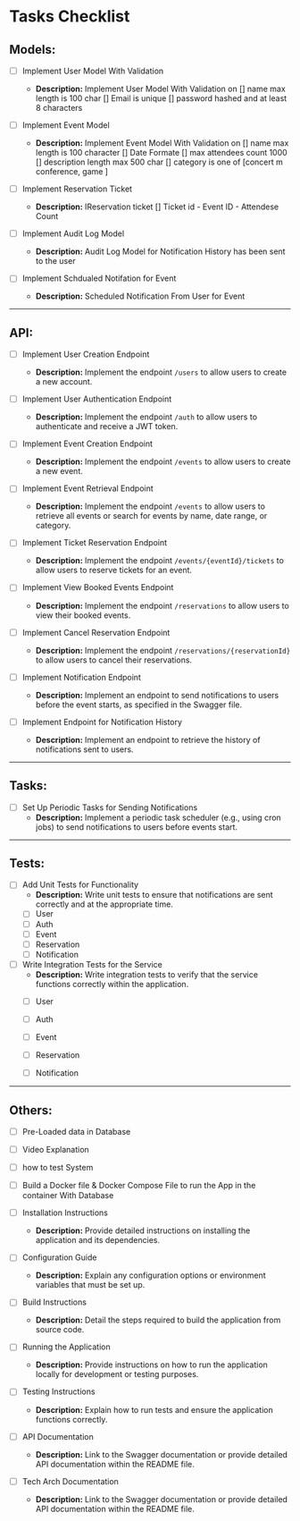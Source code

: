 # Tasks Checklist

Models: 
---
- [ ] Implement User Model With Validation
   - **Description:** Implement User Model With Validation on 
   [] name max length is 100 char 
   [] Email is unique 
   [] password hashed and at least 8 characters

- [ ] Implement Event Model 
   - **Description:** Implement Event Model With Validation on 
   [] name max length is 100 character 
   [] Date Formate 
   [] max attendees count 1000
   [] description length max 500 char 
   [] category is one of [concert m conference, game ]

- [ ] Implement Reservation Ticket 
   - **Description:** IReservation ticket 
   [] Ticket id - Event ID - Attendese Count 

- [ ] Implement Audit Log Model     
   - **Description:** Audit Log Model for Notification History has been sent to the user 


- [ ] Implement Schdualed Notifation for Event 
   - **Description:** Scheduled Notification From User for Event

---------------------------
API: 
----
- [ ] Implement User Creation Endpoint
   - **Description:** Implement the endpoint `/users` to allow users to create a new account.

- [ ] Implement User Authentication Endpoint
   - **Description:** Implement the endpoint `/auth` to allow users to authenticate and receive a JWT token.

- [ ] Implement Event Creation Endpoint
   - **Description:** Implement the endpoint `/events` to allow users to create a new event.

- [ ] Implement Event Retrieval Endpoint
   - **Description:** Implement the endpoint `/events` to allow users to retrieve all events or search for events by name, date range, or category.

- [ ] Implement Ticket Reservation Endpoint
   - **Description:** Implement the endpoint `/events/{eventId}/tickets` to allow users to reserve tickets for an event.

- [ ] Implement View Booked Events Endpoint
   - **Description:** Implement the endpoint `/reservations` to allow users to view their booked events.

- [ ] Implement Cancel Reservation Endpoint
   - **Description:** Implement the endpoint `/reservations/{reservationId}` to allow users to cancel their reservations.

- [ ] Implement Notification Endpoint
   - **Description:** Implement an endpoint to send notifications to users before the event starts, as specified in the Swagger file.

- [ ] Implement Endpoint for Notification History
    - **Description:** Implement an endpoint to retrieve the history of notifications sent to users.

-----------------------
Tasks:
---

- [ ] Set Up Periodic Tasks for Sending Notifications
    - **Description:** Implement a periodic task scheduler (e.g., using cron jobs) to send notifications to users before events start.

--------------------------
Tests: 
---

- [ ] Add Unit Tests for Functionality
    - **Description:** Write unit tests to ensure that notifications are sent correctly and at the appropriate time.
    - [ ] User
    - [ ] Auth
    - [ ] Event
    - [ ] Reservation
    - [ ] Notification 

- [ ] Write Integration Tests for the Service
    - **Description:** Write integration tests to verify that the  service functions correctly within the application.
    - [ ] User
    - [ ] Auth
    - [ ] Event
    - [ ] Reservation
    - [ ] Notification 


-------------------------------------
Others: 
---

- [ ] Pre-Loaded data in Database

- [ ] Video Explanation 

- [ ] how to test System

- [ ] Build a Docker file  & Docker Compose File to run the App in the container With Database 

- [ ] Installation Instructions
   - **Description:** Provide detailed instructions on installing the application and its dependencies.

- [ ] Configuration Guide
   - **Description:** Explain any configuration options or environment variables that must be set up.

- [ ] Build Instructions
   - **Description:** Detail the steps required to build the application from source code.

- [ ] Running the Application
   - **Description:** Provide instructions on how to run the application locally for development or testing purposes.

- [ ] Testing Instructions
   - **Description:** Explain how to run tests and ensure the application functions correctly.

- [ ] API Documentation
   - **Description:** Link to the Swagger documentation or provide detailed API documentation within the README file.

- [ ] Tech Arch Documentation
   - **Description:** Link to the Swagger documentation or provide detailed API documentation within the README file.
